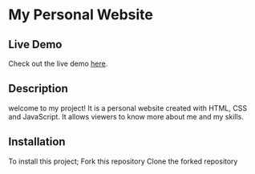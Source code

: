 # My Personal Website

## Live Demo

Check out the live demo [here](https://github.com/Nicolex0/my-personal-website/tree/main).

## Description

welcome to my project! It is a personal website created with HTML, CSS and JavaScript. It allows viewers to know more about me and my skills.

## Installation

To install this project;
Fork this repository
Clone the forked repository

